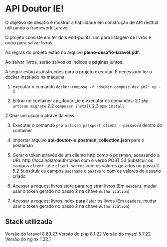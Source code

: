 # API Doutor IE!

O objetivo de desafio é mostrar a habilidade em construção de API restfull utilizando o framework Laravel. 

O projeto consiste em ter dois end-points: um para listagem de livros e outro para salvar livros.

As regras do projeto estão no arquivo **pleno-desafio-laravel.pdf**.

Ao salvar livros, serão salvos os índices e páginas juntos.

A seguir estão as instruções para o projeto executar. É necessário ter o docker instalado na máquina.

1. executar o comando `docker-compose -f "docker-compose.dev.yml" up -d`

2. Entrar no container api_doutor_ie e executar os comandos:
	2.1 `php artisan migrate`
	2.2 `composer install`
	2.3 `npm install`

2 Criar um usuario atravé da view

3. Executar o comando `php artisan passport:client --password` dentro do container

4. Importar arquivo **api-doutor-ie.postman_collection.json** para o postaman

5. Gerar o token através de um cliente http como o postman, acessando a URL http://localhost/oauth/token com o verbo POST
	5.1 Substituir os campos `client_id` e `client_secret` com os valores gerados no passo 2
	5.2 Substituir os campos `username` e `password` com os valores do usuario criado

6. Acessar a request livros.store para registrar livros (Em `Headers`, mudar usar o token gerado no passo 2 na chave `Authorization`)

7. Acessar a request livros.index para listar os livros (Em `Headers`, mudar usar o token gerado no passo 2 na chave `Authorization`)

## Stack utilizada

Versão do laravel 8.83.27
Versão do php 8.1.22
Versão do mysql 5.7.22
Versão do nginx 1.22.1
